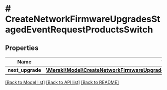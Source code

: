 # # CreateNetworkFirmwareUpgradesStagedEventRequestProductsSwitch

## Properties

Name | Type | Description | Notes
------------ | ------------- | ------------- | -------------
**next_upgrade** | [**\Meraki\Model\CreateNetworkFirmwareUpgradesStagedEventRequestProductsSwitchNextUpgrade**](CreateNetworkFirmwareUpgradesStagedEventRequestProductsSwitchNextUpgrade.md) |  | [optional]

[[Back to Model list]](../../README.md#models) [[Back to API list]](../../README.md#endpoints) [[Back to README]](../../README.md)
